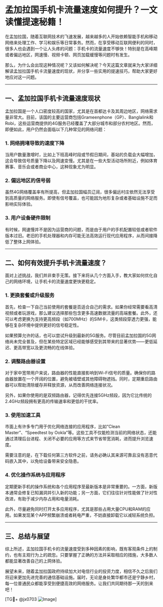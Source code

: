# 孟加拉国手机卡流量速度如何提升？一文读懂提速秘籍！

在孟加拉国，随着互联网技术的飞速发展，越来越多的人开始依赖智能手机和移动网络来处理工作、学习和娱乐等日常事务。然而，在享受移动互联网便利的同时，很多人也会遇到一个让人头疼的问题：手机卡的流量速度不够快！特别是在高峰期或者偏远地区，网速慢、视频卡顿、网页加载缓慢等问题时有发生。

那么，为什么会出现这种情况呢？又该如何解决呢？今天这篇文章就来为大家详细解读孟加拉国手机卡流量速度的现状，并分享一些实用的提速技巧，帮助大家更好地应对这一问题。

---

## 一、孟加拉国手机卡流量速度现状

孟加拉国是一个人口密度较高的国家，尤其是在首都达卡及其周边地区，网络需求量非常大。目前，该国的主要运营商包括Grameenphone（GP）、Banglalink和Robi，这些运营商提供的4G服务已经覆盖了大部分城市和部分农村地区。然而，即便如此，用户仍然会面临以下几种常见的网络问题：

### 1. 网络拥堵导致的速度下降
当用户数量激增时，比如上下班高峰时段或节假日期间，基站的负载会大幅增加，这会导致信号质量下降以及网速变慢。尤其是在一些大型活动场所附近，例如体育赛事、音乐会或者商业中心，这种现象尤为明显。

### 2. 偏远地区的信号弱
虽然4G网络覆盖率有所提高，但孟加拉国幅员辽阔，很多偏远村庄依然无法享受到高质量的网络服务。即使有信号覆盖，也可能因为地形复杂或者基础设施不足而影响实际体验。

### 3. 用户设备硬件限制
有时候，网速慢并不是因为运营商的问题，而是由于用户的手机配置较低或者软件版本过旧。老旧的手机处理器和内存可能无法高效运行现代应用程序，从而间接降低了整体上网体验。

---

## 二、如何有效提升手机卡流量速度？

面对上述挑战，我们并非束手无策。接下来将从几个方面入手，教大家如何优化自己的网络环境，让手机卡的流量速度更快更稳定。

### 1. 更换套餐或升级服务
首先，检查一下自己当前使用的套餐是否适合自己的需求。如果你经常需要看高清视频或者玩游戏，那么建议选择那些包含更多高速数据流量的高端套餐。此外，还可以考虑更换为支持更高频段（如700MHz）的SIM卡，这类频段穿透力更强，能够在复杂环境中提供更好的信号稳定性。

如果预算允许的话，也可以尝试升级到最新的5G服务。尽管目前孟加拉国的5G网络尚未完全普及，但在某些特定区域已经能够感受到其带来的显著优势——更低延迟、更高带宽以及更流畅的在线体验。

### 2. 调整路由器设置
对于家中宽带用户来说，路由器的性能直接影响到Wi-Fi信号的质量。确保你的路由器放置在一个开阔的位置，避免被墙壁或其他障碍物遮挡。同时，定期重启路由器可以帮助清除缓存并释放资源，从而改善网络连接状况。

另外，如果你使用的是双频路由器，记得优先连接5GHz频段，因为它比传统的2.4GHz频段拥有更高的传输速率和更低的干扰率。

### 3. 使用加速工具
市面上有许多专门用于优化网络连接的应用程序，比如“Clean Master”、“Speedtest by Ookla”等。这些工具不仅能检测当前的网络状态，还能通过清理后台进程、关闭不必要的应用等方式来节省带宽消耗，进而提升浏览速度。

需要注意的是，在下载任何第三方软件之前，请务必确认其来源可靠且没有恶意代码嵌入其中，以免给设备带来安全隐患。

### 4. 优化操作系统与应用程序
定期更新手机的操作系统和各个应用程序至最新版本是非常重要的。一方面，新版本通常会修复已知漏洞并引入新的功能；另一方面，它们往往针对性能做了针对性改进，有助于减少内存占用和电量消耗。

此外，尽量避免同时打开太多应用程序，尤其是那些占用大量CPU和RAM的应用。如果发现某个APP频繁崩溃或者耗电严重，不妨直接卸载它以减轻系统负担。

---

## 三、总结与展望

综上所述，孟加拉国手机卡的流量速度受到多种因素的影响，既有客观条件上的制约，也有主观行为上的疏忽。只要掌握了正确的方法并采取相应的措施，大多数人都能显著改善自己的上网体验。

展望未来，随着孟加拉国政府持续加大对电信行业的投资力度，相信不久之后我们将迎来更加先进完善的通信基础设施。届时，无论是身处繁华都市还是宁静乡村，每一位普通民众都能享受到便捷高效的网络服务。让我们共同期待那一天的到来吧！

[TG💪+ @jx0703 ![Image](https://github.com/user-attachments/assets/dbca1d08-cadb-493c-b0ec-ad6f7a83f270)]